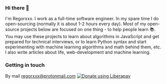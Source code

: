 ### Hi there 👋
I'm Regorxxx. I work as a full-time software engineer. In my spare time I do open-sourcing (normally it is about 1-2 hours every day). 
Most of my open-source projects below are focused on one thing - to help people learn 📚. 
You may use these projects to learn about algorithms in JavaScript and get prepared for technical interviews, or to learn Python syntax and start experimenting with machine learning algorithms and math behind them, etc. 
I also write articles about life, web-development and machine learning.

### Getting in touch
By mail
regorxxx@protonmail.com
<noscript><a href="https://liberapay.com/regorxxx/donate"><img alt="Donate using Liberapay" src="https://liberapay.com/assets/widgets/donate.svg"></a></noscript>

